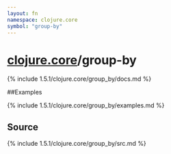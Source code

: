 ```yaml
---
layout: fn
namespace: clojure.core
symbol: "group-by"
---
```


# [clojure.core](../)/group-by

{% include 1.5.1/clojure.core/group_by/docs.md %}

##Examples

{% include 1.5.1/clojure.core/group_by/examples.md %}
## Source
{% include 1.5.1/clojure.core/group_by/src.md %}

